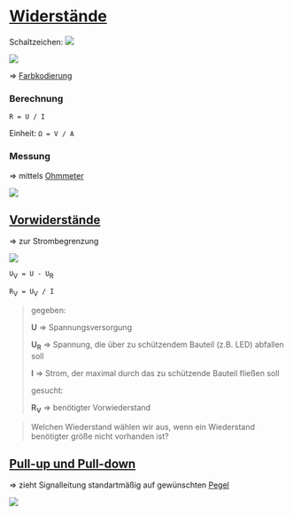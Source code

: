 # [Widerstände](https://de.wikipedia.org/wiki/Elektrischer_Widerstand)

<!-- toc -->


Schaltzeichen: ![](https://upload.wikimedia.org/wikipedia/commons/c/c3/Resistor_symbol_IEC.svg)

![](https://upload.wikimedia.org/wikipedia/commons/e/e3/3_Resistors.jpg)

=> [Farbkodierung](https://de.wikipedia.org/wiki/Widerstand_(Bauelement)#Farbkodierung_auf_Widerst%C3%A4nden)

### Berechnung

`R = U / I`

Einheit: `Ω = V / A`

### Messung

=> mittels [Ohmmeter](https://de.wikipedia.org/wiki/Widerstandsmessger%C3%A4t)

![](https://upload.wikimedia.org/wikipedia/commons/5/59/AMM_Skalen_nl.jpg)

## [Vorwiderstände](https://de.wikipedia.org/wiki/Vorwiderstand)

=> zur Strombegrenzung

![](https://upload.wikimedia.org/wikipedia/commons/9/9a/Vorwiderstand.png)

`U`<sub>V</sub>` = U - U`<sub>R</sub>

`R`<sub>V</sub>` = U`<sub>V</sub>` / I`

> gegeben:
>
> **U** => Spannungsversorgung
>
> **U<sub>R</sub>** => Spannung, die über zu schützendem Bauteil (z.B. LED) abfallen soll
>
> **I** => Strom, der maximal durch das zu schützende Bauteil fließen soll
>
> gesucht:
>
> **R<sub>V</sub>** => benötigter Vorwiederstand

> Welchen Wiederstand wählen wir aus, wenn ein Wiederstand benötigter größe nicht vorhanden ist?

## [Pull-up und Pull-down](https://de.wikipedia.org/wiki/Open_circuit#Pull-down)

=> zieht Signalleitung standartmäßig auf gewünschten [Pegel](https://de.wikipedia.org/wiki/Logikpegel#Standardwerte)

![](https://upload.wikimedia.org/wikipedia/commons/4/4e/Pull-down-Widerstand_mit_Taster.svg)
